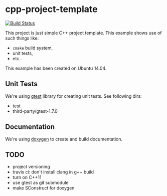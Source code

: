 cpp-project-template
====================

[![Build Status](https://travis-ci.org/kzeslaf/cpp-project-template.svg?branch=master)](https://travis-ci.org/kzeslaf/cpp-project-template)

This project is just simple C++ project template. This example shows use of
such things like:

* `cmake` build system,
* unit tests,
* etc..

This example has been created on Ubuntu 14.04.


Unit Tests
----------

We're using [gtest](https://code.google.com/p/googletest/) library for creating unit tests. See following dirs:

* test
* third-party/gtest-1.7.0


Documentation
-------------

We're using [doxygen](http://doxygen.org) to create and build documentation.


TODO
----

* project versioning
* travis ci: don't install clang in g++ build
* turn on C++11
* use gtest as git submodule
* make SConstruct for doxygen
